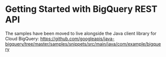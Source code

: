 # Getting Started with BigQuery REST API

The samples have been moved to live alongside the Java client library for Cloud BigQuery: 
https://github.com/googleapis/java-bigquery/tree/master/samples/snippets/src/main/java/com/example/bigquery